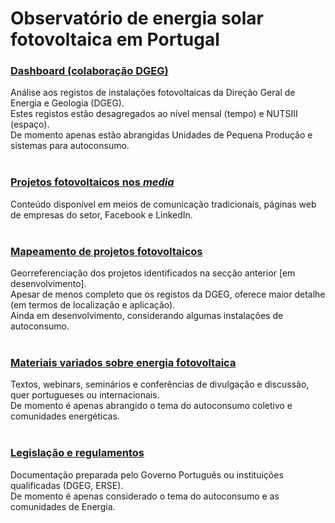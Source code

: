 
<!-- # Energy Commons -->
<!--  **Tools and Information Database for the science, engineering, economics and politics of the Energy Transition** -->

<!--Repository and open database for tutorials, computational tools, software implementions, technical documents, research papers, books and articles on the various aspects of the ongoing energy transition.-->

<!--Repositorio e base de dados aberta para tutoriais, ferramentas computacionais, economia e poltica da Transição Energética-->


# Observatório de energia solar fotovoltaica em Portugal

### [Dashboard (colaboração DGEG)](https://app.powerbi.com/view?r=eyJrIjoiNTY0MDgxZWQtOGZhMi00ZWVkLTgwYjMtOTk2ZGIzY2QyMGFlIiwidCI6IjBiZmE4NTAwLWIxZjItNDU2Ni1iYWYxLTZmNTkzNzA4OTNlNyIsImMiOjh9&pageName=ReportSection3aef81d4ad9a6bde8430)
Análise aos registos de instalações fotovoltaicas da Direção Geral de Energia e Geologia (DGEG). <br>
Estes registos estão desagregados ao nível mensal (tempo) e NUTSIII (espaço). <br>
De momento apenas estão abrangidas Unidades de Pequena Produção e sistemas para autoconsumo. <br> <br>

### [Projetos fotovoltaicos nos *media*](projetos-fotovoltaicos-media.md)
Conteúdo disponível em meios de comunicação tradicionais, páginas web de empresas do setor, Facebook e LinkedIn. <br> <br>

### [Mapeamento de projetos fotovoltaicos](https://maphub.net/rasilva/mapa-de-instalacoes-de-autoconsumo-fotovoltaico)
Georreferenciação dos projetos identificados na secção anterior [em desenvolvimento]. <br>
Apesar de menos completo que os registos da DGEG, oferece maior detalhe (em termos de localização e aplicação). <br>
Ainda em desenvolvimento, considerando algumas instalações de autoconsumo. <br> <br>

### [Materiais variados sobre energia fotovoltaica](materiais-variados.md)
Textos, webinars, seminários e conferências de divulgação e discussão, quer portugueses ou internacionais. <br>
De momento é apenas abrangido o tema do autoconsumo coletivo e comunidades energéticas. <br> <br>

### [Legislação e regulamentos](legislacao-regulamentos.md)
Documentação preparada pelo Governo Português ou instituições qualificadas (DGEG, ERSE). <br>
De momento é apenas considerado o tema do autoconsumo e as comunidades de Energia.
